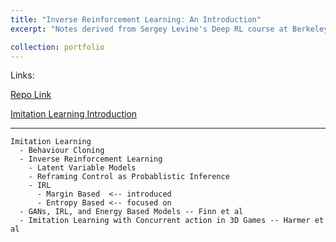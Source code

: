 ```yaml
---
title: "Inverse Reinforcement Learning: An Introduction"
excerpt: "Notes derived from Sergey Levine's Deep RL course at Berkeley"

collection: portfolio
---
```


Links: 

  [Repo Link](https://github.com/aadharna/RL2019)

  [Imitation Learning Introduction](https://github.com/aadharna/RL2019/blob/master/Imitation_Learning.pdf) 

----  

```
Imitation Learning
  - Behaviour Cloning
  - Inverse Reinforcement Learning
    - Latent Variable Models
    - Reframing Control as Probablistic Inference
    - IRL
      - Margin Based  <-- introduced
      - Entropy Based <-- focused on
  - GANs, IRL, and Energy Based Models -- Finn et al
  - Imitation Learning with Concurrent action in 3D Games -- Harmer et al

```

